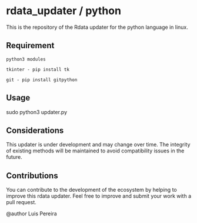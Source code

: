 # rdata_updater / python

This is the repository of the Rdata updater for the python language in linux.

## Requirement
```
python3 modules

tkinter - pip install tk 

git - pip install gitpython
```
## Usage

sudo python3 updater.py

## Considerations
This updater is under development and may change over time. The integrity of existing methods will be maintained to avoid compatibility issues in the future.

## Contributions
You can contribute to the development of the ecosystem by helping to improve this rdata updater. Feel free to improve and submit your work with a pull request.


@author Luis Pereira


